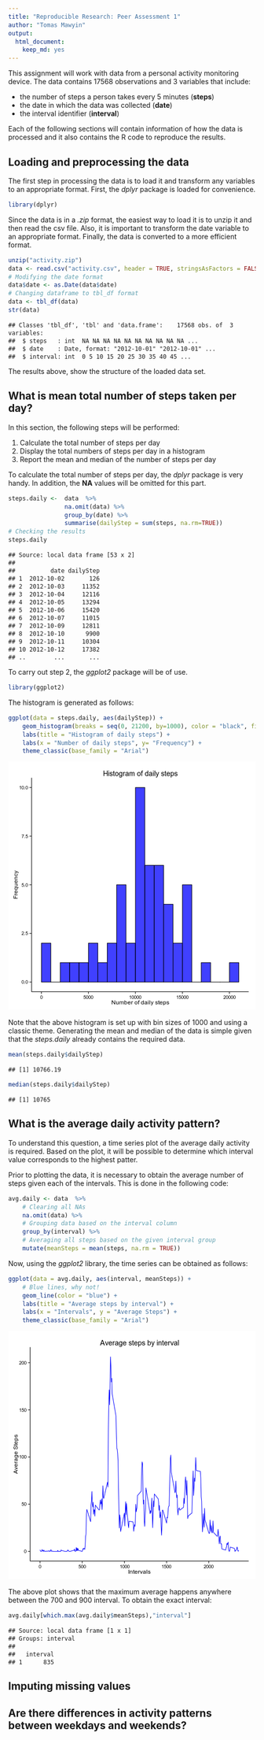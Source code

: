 ```yaml
---
title: "Reproducible Research: Peer Assessment 1"
author: "Tomas Mawyin"
output: 
  html_document:
    keep_md: yes
---
```


This assignment will work with data from a personal activity monitoring
device. The data contains 17568 observations and 3 variables that include:  

- the number of steps a person takes every 5 minutes (**steps**) 
- the date in which the data was collected (**date**)
- the interval identifier (**interval**)  

Each of the following sections will contain information of how the data is
processed and it also contains the R code to reproduce the results.

## Loading and preprocessing the data
The first step in processing the data is to load it and transform any variables
to an appropriate format. First, the *dplyr* package is loaded for convenience.

```r
library(dplyr)
```

Since the data is in a *.zip* format, the easiest way to load it is to unzip it
and then read the csv file. Also, it is important to transform the date variable
to an appropriate format. Finally, the data is converted to a more efficient format.


```r
unzip("activity.zip")
data <- read.csv("activity.csv", header = TRUE, stringsAsFactors = FALSE)
# Modifying the date format
data$date <- as.Date(data$date)
# Changing dataframe to tbl_df format
data <- tbl_df(data)
str(data)
```

```
## Classes 'tbl_df', 'tbl' and 'data.frame':	17568 obs. of  3 variables:
##  $ steps   : int  NA NA NA NA NA NA NA NA NA NA ...
##  $ date    : Date, format: "2012-10-01" "2012-10-01" ...
##  $ interval: int  0 5 10 15 20 25 30 35 40 45 ...
```

The results above, show the structure of the loaded data set.

## What is mean total number of steps taken per day?

In this section, the following steps will be performed:  
1. Calculate the total number of steps per day  
2. Display the total numbers of steps per day in a histogram  
3. Report the mean and median of the number of steps per day  

To calculate the total number of steps per day, the *dplyr* package is very handy.
In addition, the **NA** values will be omitted for this part.


```r
steps.daily <-  data  %>% 
                na.omit(data) %>% 
                group_by(date) %>% 
                summarise(dailyStep = sum(steps, na.rm=TRUE))
# Checking the results
steps.daily
```

```
## Source: local data frame [53 x 2]
## 
##          date dailyStep
## 1  2012-10-02       126
## 2  2012-10-03     11352
## 3  2012-10-04     12116
## 4  2012-10-05     13294
## 5  2012-10-06     15420
## 6  2012-10-07     11015
## 7  2012-10-09     12811
## 8  2012-10-10      9900
## 9  2012-10-11     10304
## 10 2012-10-12     17382
## ..        ...       ...
```

To carry out step 2, the *ggplot2* package will be of use.


```r
library(ggplot2)
```

The histogram is generated as follows:


```r
ggplot(data = steps.daily, aes(dailyStep)) + 
    geom_histogram(breaks = seq(0, 21200, by=1000), color = "black", fill="blue",alpha = .75) +
    labs(title = "Histogram of daily steps") +
    labs(x = "Number of daily steps", y= "Frequency") +
    theme_classic(base_family = "Arial")
```

![plot of chunk histogram](figure/histogram-1.png) 

Note that the above histogram is set up with bin sizes of 1000 and
using a classic theme. Generating the mean and median of the data is simple
given that the *steps.daily* already contains the required data.


```r
mean(steps.daily$dailyStep)
```

```
## [1] 10766.19
```

```r
median(steps.daily$dailyStep)
```

```
## [1] 10765
```

## What is the average daily activity pattern?

To understand this question, a time series plot of the average daily activity
is required. Based on the plot, it will be possible to determine which interval
value corresponds to the highest patter.  

Prior to plotting the data, it is necessary to obtain the average number of steps
given each of the intervals. This is done in the following code:


```r
avg.daily <- data  %>%
    # Clearing all NAs
    na.omit(data) %>% 
    # Grouping data based on the interval column
    group_by(interval) %>% 
    # Averaging all steps based on the given interval group
    mutate(meanSteps = mean(steps, na.rm = TRUE))
```

Now, using the *ggplot2* library, the time series can be obtained as follows:


```r
ggplot(data = avg.daily, aes(interval, meanSteps)) + 
    # Blue lines, why not!
    geom_line(color = "blue") +
    labs(title = "Average steps by interval") +
    labs(x = "Intervals", y = "Average Steps") +
    theme_classic(base_family = "Arial")
```

![plot of chunk timeseries](figure/timeseries-1.png) 

The above plot shows that the maximum average happens anywhere between the 700
and 900 interval. To obtain the exact interval:


```r
avg.daily[which.max(avg.daily$meanSteps),"interval"]
```

```
## Source: local data frame [1 x 1]
## Groups: interval
## 
##   interval
## 1      835
```

## Imputing missing values



## Are there differences in activity patterns between weekdays and weekends?
